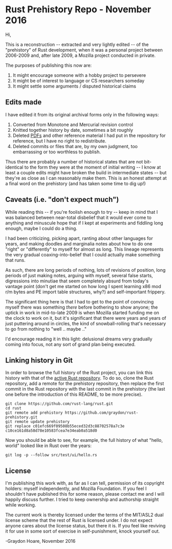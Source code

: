 Rust Prehistory Repo - November 2016
====================================

Hi,

This is a reconstruction -- extracted and very lightly edited -- of the
"prehistory" of Rust development, when it was a personal project between
2006-2009 and, after late 2009, a Mozilla project conducted in private.

The purposes of publishing this now are:

  1. It might encourage someone with a hobby project to persevere
  2. It might be of interest to language or CS researchers someday
  3. It might settle some arguments / disputed historical claims


Edits made
----------

I have edited it from its original archival forms only in the following
ways:

  1. Converted from Monotone and Mercurial revision control
  2. Knitted together history by date, sometimes a bit roughly
  3. Deleted [PDFs](PDFs.md) and other reference material I had put in
     the repository for reference, but I have no right to redistribute.
  4. Deleted commits or files that are, by my own judgment,
     too embarrassing or too worthless to publish.

Thus there are probably a number of historical states that are not
bit-identical to the form they were at the moment of initial writing -- I
know at least a couple edits might have broken the build in intermediate
states -- but they're as close as I can reasonably make them. This is an
honest attempt at a final word on the prehistory (and has taken some time
to dig up!)


Caveats (i.e. "don't expect much")
----------------------------------

While reading this -- if you're foolish enough to try -- keep in mind that
I was balanced between near-total disbelief that it would ever come to
anything and minuscule hope that if I kept at experiments and fiddling long
enough, maybe I could do a thing.

I had been criticizing, picking apart, ranting about other languages for
years, and making doodles and marginalia notes about how to do one "right"
or "differently" to myself for almost as long. This lineage represents the
very gradual coaxing-into-belief that I could actually make something that
runs.

As such, there are long periods of nothing, lots of revisions of position,
long periods of just making notes, arguing with myself, several false
starts, digressions into minutiae that seem completely absurd from today's
vantage point (don't get me started on how long I spent learning x86 mod
r/m bytes and PE import table structures, why?) and self-important
frippery.

The significant thing here is that I had to get to the point of convincing
myself there was something _there_ before bothering to show anyone; the
uptick in work in mid-to-late 2009 is when Mozilla started funding me on
the clock to work on it, but it's significant that there were years and
years of just puttering around in circles, the kind of snowball-rolling
that's necessary to go from nothing to "well .. maybe .."

I'd encourage reading it in this light: delusional dreams very gradually
coming into focus, not any sort of grand plan being executed.

Linking history in Git
----------------------

In order to browse the full history of the Rust project, you can link this
history with that of the [active Rust repository].  To do so, clone the Rust
repository, add a remote for the prehistory repository, then replace the first
commit in the Rust repository with the last commit in the prehistory (the last
one before the introduction of this README, to be more precise).

    git clone https://github.com/rust-lang/rust.git
    cd rust
    git remote add prehistory https://github.com/graydon/rust-prehistory.git
    git remote update prehistory
    git replace c01efc669f09508b55eced32d3c88702578a7c3e c10ce161d8a58d78e10583fcea7e34eab0a518d0

Now you should be able to see, for example, the full history of what "hello,
world" looked like in Rust over the years:

    git log -p --follow src/test/ui/hello.rs

[active Rust repository]: https://github.com/rust-lang/rust/

License
-------

I'm publishing this work with, as far as I can tell, permission of its
copyright holders: myself independently, and Mozilla Foundation. If you
feel I shouldn't have published this for some reason, please contact me and
I will happily discuss further. I tried to keep ownership and authorship
straight while working.

The current work is thereby licensed under the terms of the MIT/ASL2 dual
license scheme that the rest of Rust is licensed under. I do not expect
anyone cares about the license status, but there it is. If you feel like
reviving it for use in some sort of exercise in self-punishment, knock
yourself out.


-Graydon Hoare, November 2016
